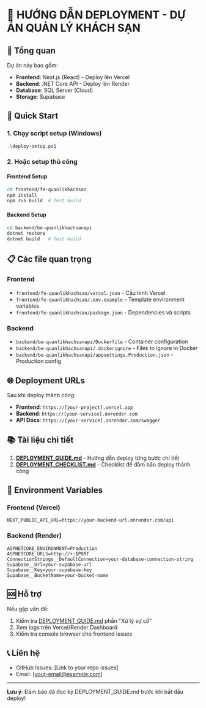 # 🚀 HƯỚNG DẪN DEPLOYMENT - DỰ ÁN QUẢN LÝ KHÁCH SẠN

## 📖 Tổng quan

Dự án này bao gồm:
- **Frontend**: Next.js (React) - Deploy lên Vercel
- **Backend**: .NET Core API - Deploy lên Render
- **Database**: SQL Server (Cloud)
- **Storage**: Supabase

## 🎯 Quick Start

### 1. Chạy script setup (Windows)
```powershell
.\deploy-setup.ps1
```

### 2. Hoặc setup thủ công

#### Frontend Setup
```bash
cd frontend/fe-quanlikhachsan
npm install
npm run build  # Test build
```

#### Backend Setup
```bash
cd backend/be-quanlikhachsanapi
dotnet restore
dotnet build   # Test build
```

## 📋 Các file quan trọng

### Frontend
- `frontend/fe-quanlikhachsan/vercel.json` - Cấu hình Vercel
- `frontend/fe-quanlikhachsan/.env.example` - Template environment variables
- `frontend/fe-quanlikhachsan/package.json` - Dependencies và scripts

### Backend
- `backend/be-quanlikhachsanapi/Dockerfile` - Container configuration
- `backend/be-quanlikhachsanapi/.dockerignore` - Files to ignore in Docker
- `backend/be-quanlikhachsanapi/appsettings.Production.json` - Production config

## 🌐 Deployment URLs

Sau khi deploy thành công:
- **Frontend**: `https://[your-project].vercel.app`
- **Backend**: `https://[your-service].onrender.com`
- **API Docs**: `https://[your-service].onrender.com/swagger`

## 📚 Tài liệu chi tiết

1. **[DEPLOYMENT_GUIDE.md](./DEPLOYMENT_GUIDE.md)** - Hướng dẫn deploy từng bước chi tiết
2. **[DEPLOYMENT_CHECKLIST.md](./DEPLOYMENT_CHECKLIST.md)** - Checklist để đảm bảo deploy thành công

## 🔧 Environment Variables

### Frontend (Vercel)
```
NEXT_PUBLIC_API_URL=https://your-backend-url.onrender.com/api
```

### Backend (Render)
```
ASPNETCORE_ENVIRONMENT=Production
ASPNETCORE_URLS=http://+:$PORT
ConnectionStrings__DefaultConnection=your-database-connection-string
Supabase__Url=your-supabase-url
Supabase__Key=your-supabase-key
Supabase__BucketName=your-bucket-name
```

## 🆘 Hỗ trợ

Nếu gặp vấn đề:
1. Kiểm tra [DEPLOYMENT_GUIDE.md](./DEPLOYMENT_GUIDE.md) phần "Xử lý sự cố"
2. Xem logs trên Vercel/Render Dashboard
3. Kiểm tra console browser cho frontend issues

## 📞 Liên hệ

- GitHub Issues: [Link to your repo issues]
- Email: [your-email@example.com]

---

**Lưu ý**: Đảm bảo đã đọc kỹ DEPLOYMENT_GUIDE.md trước khi bắt đầu deploy!
